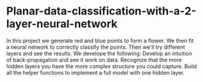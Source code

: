 # Planar-data-classification-with-a-2-layer-neural-network
In this project we generate red and blue points to form a flower. We then fit a neural network to correctly classify the points. Then we'll try different layers and see the results.
We develope the following:
Develop an intuition of back-propagation and see it work on data.
Recognize that the more hidden layers you have the more complex structure you could capture.
Build all the helper functions to implement a full model with one hidden layer.
